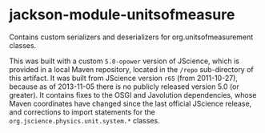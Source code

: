 jackson-module-unitsofmeasure
=============================

Contains custom serializers and deserializers for org.unitsofmeasurement classes.

This was built with a custom `5.0-opower` version of JScience, which is provided in a local Maven repository, located in the
`/repo` sub-directory of this artifact. It was built from JScience version `r65` (from 2011-10-27), because as of 2013-11-05
there is no publicly released version 5.0 (or greater). It contains fixes to the OSGI and Javolution dependencies, whose Maven
coordinates have changed since the last official JScience release, and corrections to import statements for the
`org.jscience.physics.unit.system.*` classes.
